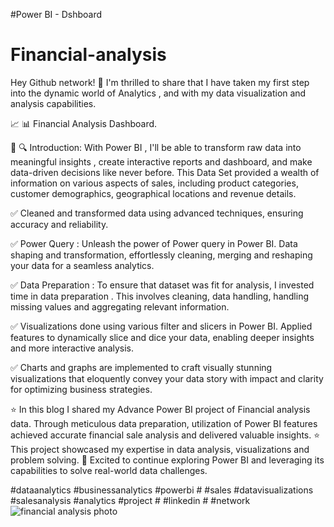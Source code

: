 #Power BI - Dshboard
# Financial-analysis 
Hey Github network!
🚀 I'm thrilled to share that I have taken my first step into the dynamic world of Analytics , and with my data visualization and analysis capabilities.

📈 📊 Financial Analysis Dashboard.

📑 🔍 Introduction: With Power BI , I'll be able to transform raw data into meaningful insights , create interactive reports and dashboard, and make data-driven decisions like never before. This Data Set provided a wealth of information on various aspects of sales, including product categories, customer demographics, geographical locations and revenue details.

✅ Cleaned and transformed data using advanced techniques, ensuring accuracy and reliability.

✅ Power Query : Unleash the power of Power query in Power BI. Data shaping and transformation, effortlessly cleaning, merging and reshaping your data for a seamless analytics.

✅ Data Preparation : To ensure that dataset was fit for analysis, I invested time in data preparation . This involves cleaning, data handling, handling missing values and aggregating relevant information.

✅ Visualizations done using various filter and slicers in Power BI. Applied features to dynamically slice and dice your data, enabling deeper insights and more interactive analysis.

✅ Charts and graphs are implemented to craft visually stunning visualizations that eloquently convey your data story with impact and clarity for optimizing business strategies.

⭐ In this blog I shared my Advance Power BI project of Financial analysis data. Through meticulous data preparation, utilization of Power BI features achieved accurate financial sale analysis and delivered valuable insights.
⭐ This project showcased my expertise in data analysis, visualizations and problem solving.
🔑 Excited to continue exploring Power BI and leveraging its capabilities to solve real-world data challenges.

#dataanalytics #businessanalytics #powerbi # #sales #datavisualizations #salesanalysis #analytics #project # #linkedin # #network
![financial analysis photo](https://github.com/Shubhangi-6/Financial-analysis/assets/140615568/a82b30c3-272b-41cd-b084-a59c99fb256e)


